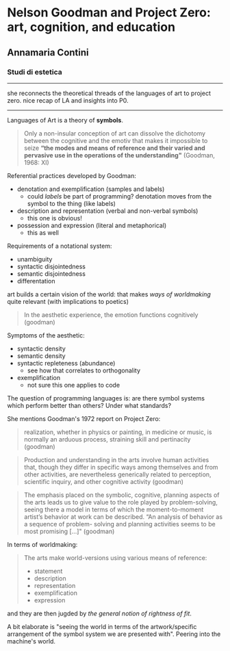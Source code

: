 # Nelson Goodman and Project Zero: art, cognition, and education 

## Annamaria Contini

### Studi di estetica

---

she reconnects the theoretical threads of the languages of art to project zero. nice recap of LA and insights into P0.

---

Languages of Art is a theory of **symbols**.

> Only a non-insular conception of art can dissolve the dichotomy between the cognitive and the emotiv that makes it impossible to seize **“the modes and means of reference and their varied and pervasive use in the operations of the understanding"** (Goodman, 1968: XI)

Referential practices developed by Goodman:

- denotation and exemplification (samples and labels)
  - could *labels* be part of programming? denotation moves from the symbol to the thing (like labels)
- description and representation (verbal and non-verbal symbols)
  - this one is obvious!
- possession and expression (literal and metaphorical)
  - this as well

Requirements of a notational system:

- unambiguity
- syntactic disjointedness
- semantic disjointedness
- differentation

art builds a certain vision of the world: that makes *ways of worldmaking* quite relevant (with implications to poetics)

> In the aesthetic experience, the emotion functions cognitively (goodman)

Symptoms of the aesthetic:

- syntactic density
- semantic density
- syntactic repleteness (abundance)
  - see how that correlates to orthogonality
- exemplification
  - not sure this one applies to code

The question of programming languages is: are there symbol systems which perform better than others? Under what standards?

She mentions Goodman's 1972 report on Project Zero:

> realization, whether in  physics or painting, in medicine or music, is normally an arduous process, straining skill and pertinacity (goodman)

> Production and understanding in the arts involve human activities that, though they differ in specific ways among themselves and from other activities, are nevertheless generically related to perception, scientific inquiry, and other cognitive activity (goodman)

> The emphasis placed on the symbolic, cognitive, planning aspects of the arts leads us to give value to the role played by problem-solving, seeing there a model in terms of which the moment-to-moment artist’s behavior at work can be described. “An analysis of behavior as a sequence of problem- solving and planning activities seems to be most promising [...]" (goodman)

In terms of worldmaking:

> The arts make world-versions using various means of reference:
>  - statement
>  - description
>  - representation
>  - exemplification
>  - expression

and they are then jugded by *the general notion of rightness of fit*.

A bit elaborate is "seeing the world in terms of the artwork/specific arrangement of the symbol system we are presented with". Peering into the machine's world.